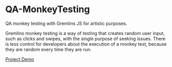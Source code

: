 # QA-MonkeyTesting
QA monkey testing with Gremlins JS for artistic purposes.

Gremlins monkey testing is a way of testing that creates random user input, such as clicks and swipes, with the single purpose of seeking issues. There is less control for developers about the execution of a monkey test, because they are random every time they are run. 

[Project Demo](index.html)
